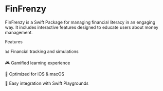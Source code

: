 # FinFrenzy

FinFrenzy is a Swift Package for managing financial literacy in an engaging way.
It includes interactive features designed to educate users about money management.

Features

📊 Financial tracking and simulations

🎮 Gamified learning experience

📱 Optimized for iOS & macOS

🔧 Easy integration with Swift Playgrounds
